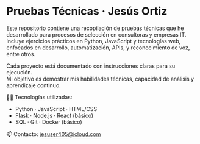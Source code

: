 # Pruebas Técnicas · Jesús Ortiz

Este repositorio contiene una recopilación de pruebas técnicas que he desarrollado para procesos de selección en consultoras y empresas IT. Incluye ejercicios prácticos en Python, JavaScript y tecnologías web, enfocados en desarrollo, automatización, APIs, y reconocimiento de voz, entre otros.

Cada proyecto está documentado con instrucciones claras para su ejecución.  
Mi objetivo es demostrar mis habilidades técnicas, capacidad de análisis y aprendizaje continuo.

👨‍💻 Tecnologías utilizadas:  
- Python · JavaScript · HTML/CSS  
- Flask · Node.js · React (básico)  
- SQL · Git · Docker (básico)

📫 Contacto: jesuser405@icloud.com
